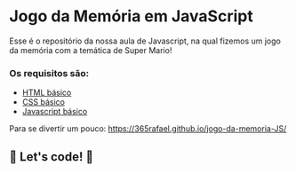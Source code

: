 # Jogo da Memória em JavaScript

Esse é o repositório da nossa aula de Javascript, na qual fizemos um jogo da memória com a temática de Super Mario! 

### Os requisitos são:

* [HTML básico](https://www.w3schools.com/html/)
* [CSS básico](https://developer.mozilla.org/pt-BR/docs/Web/CSS)
* [Javascript básico](https://developer.mozilla.org/pt-BR/docs/Web/JavaScript)
 
Para se divertir um pouco: https://365rafael.github.io/jogo-da-memoria-JS/

## 🚀 Let's code! 🚀
